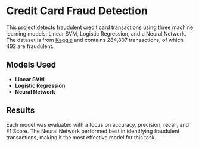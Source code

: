 # Credit Card Fraud Detection

This project detects fraudulent credit card transactions using three machine learning models: Linear SVM, Logistic Regression, and a Neural Network. The dataset is from [Kaggle](https://www.kaggle.com/datasets/mlg-ulb/creditcardfraud) and contains 284,807 transactions, of which 492 are fraudulent.

## Models Used
- **Linear SVM**
- **Logistic Regression**
- **Neural Network**

## Results
Each model was evaluated with a focus on accuracy, precision, recall, and F1 Score. The Neural Network performed best in identifying fraudulent transactions, making it the most effective model for this task.
